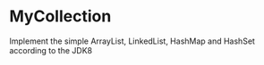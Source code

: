 # MyCollection
Implement the simple ArrayList, LinkedList, HashMap and HashSet according to the JDK8
